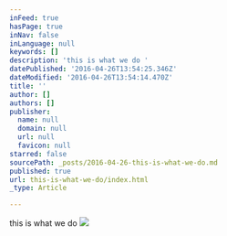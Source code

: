 ```yaml
---
inFeed: true
hasPage: true
inNav: false
inLanguage: null
keywords: []
description: 'this is what we do '
datePublished: '2016-04-26T13:54:25.346Z'
dateModified: '2016-04-26T13:54:14.470Z'
title: ''
author: []
authors: []
publisher:
  name: null
  domain: null
  url: null
  favicon: null
starred: false
sourcePath: _posts/2016-04-26-this-is-what-we-do.md
published: true
url: this-is-what-we-do/index.html
_type: Article

---
```

this is what we do ![](https://the-grid-user-content.s3-us-west-2.amazonaws.com/f31b29d6-63ee-41f5-af64-4aab15a1a0ca.jpg)